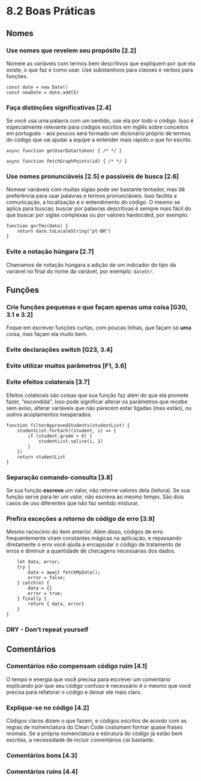 # 8.2 Boas Práticas

## Nomes

### Use nomes que revelem seu propósito [2.2]

Nomeie as variáveis com termos bem descritivos que expliquem por que ela existe, o que faz e como usar. Use substantivos para classes e verbos para funções.

```
const date = new Date()
const newDate = date.add(5)
```

### Faça distinções significativas [2.4]

Se você usa uma palavra com um sentido, use ela por todo o código. Isso é especialmente relevante para códigos escritos em inglês sobre conceitos em português - aos poucos será formado um dicionário próprio de termos do código que vai ajudar a equipe a entender mais rápido o que foi escrito.

```
async function getUserData(token) { /* */ }

async function fetchGraphPoints(id) { /* */ }
```

### Use nomes pronunciáveis [2.5] e passíveis de busca [2.6]

Nomear variáveis com muitas siglas pode ser bastante tentador, mas dê preferência para usar palavras e termos pronunciáveis. Isso facilita a comunicação, a localização e o entendimento do código. O mesmo se aplica para buscas: buscar por palavras descritivas é sempre mais fácil do que buscar por siglas complexas ou por valores hardocded, por exemplo.

```
function gnrTms(date) {
    return date.toLocaleString("pt-BR")
}
```

### Evite a notação húngara [2.7]

Chamamos de notação húngara a adição de um indicador do tipo da variável no final do nome da variável, por exemplo: `dateStr`.

## Funções

### Crie funções pequenas e que façam apenas uma coisa [G30, 3.1 e 3.2]

Foque em escrever funções curtas, com poucas linhas, que façam só **uma** coisa, mas façam ela muito bem.

### Evite declarações switch [G23, 3.4]

### Evite utilizar muitos parâmetros [F1, 3.6]

### Evite efeitos colaterais [3.7]

Efeitos colaterais são coisas que sua função faz além do que ela promete fazer, "escondida". Isso pode significar alterar os parâmetros que recebe sem aviso, alterar variáveis que não parecem estar ligadas (mas estão), ou outros acoplamentos inesperados.

```
function filterApprovedStudents(studentList) {
    studentList.forEach((student, i) => {
        if (student.grade < 6) {
            studentList.splice(i, 1)
        }
    })
    return studentList
}
```

### Separação comando-consulta [3.8]

Se sua função **escreve** um valor, não retorne valores dela (leitura). Se sua função serve para ler um valor, não escreva ao mesmo tempo. São dois casos de uso diferentes que não faz sentido misturar.

### Prefira exceções a retorno de código de erro [3.9]

Mesmo raciocínio do item anterior. Além disso, códigos de erro frequentemente viram constantes mágicas na aplicação, e repassando diretamente o erro você ajuda a encapsular o código de tratamento de erros e diminuir a quantidade de checagens necessárias dos dados.

```async function loadData(key) {
    let data, error;
    try {
        data = await fetchMyData();
        error = false;
    } catch(e) {
        data = {}
        error = true;
    } finally {
        return { data, error}
    }
}
```

### DRY - Don't repeat yourself

## Comentários

### Comentários **não** compensam código ruim [4.1]

O tempo e energia que você precisa para escrever um comentário explicando por que seu código confuso é necessário é o mesmo que você precisa para refatorar o código e deixar ele mais claro.

### Explique-se no código [4.2]

Códigos claros dizem o que fazem, e códigos escritos de acordo com as regras de nomenclatura do Clean Code costumam formar quase frases nromais. Se a própria nomenclatura e estrutura do código já estão bem escritas, a necessidade de incluir comentários cai bastante.

### Comentários bons [4.3]

### Comentários ruins [4.4]
